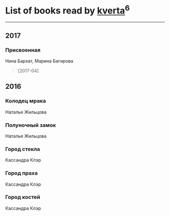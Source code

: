 # List of books read by [kverta](http://vk.com/id312298637)<sup>6</sup>
---

## 2017

### Присвоенная
Нина Бархат, Марина Багирова
> [2017-04] 



## 2016

### Колодец мрака
Наталья Жильцова


### Полуночный замок
Наталья Жильцова


### Город стекла
Кассандра Клэр


### Город праха
Кассандра Клэр


### Город костей
Кассандра Клэр



